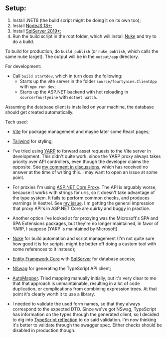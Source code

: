 ﻿## Setup:


1. Install .NET6 (the build script might be doing it on its own too);
2. Install [NodeJS 18+](https://nodejs.org/en/);
3. Install [SqlServer 2019+](https://www.microsoft.com/en-us/sql-server/sql-server-downloads);
4. Run the build script in the root folder, which will install [Nuke](https://nuke.build/) and try to do a build.


To build for production, do `build publish` (or `nuke publish`, which calls the same nuke target).
The output will be in the `output/app` directory.

For development:
- Call `build startdev`, which in turn does the following:
    - Starts up the vite server in the folder `source/fourtynine.ClientApp` with `npm run dev`;
    - Starts up the ASP.NET backend with hot reloading in `source/fourtynine` with `dotnet watch`.

Assuming the database client is installed on your machine, the database should get created automatically.

Tech used:

- [Vite](https://vitejs.dev/) for package management and maybe later some React pages;

- [Tailwind](https://tailwindcss.com/) for styling;

- I've tried using [YARP](https://microsoft.github.io/reverse-proxy/index.html) to forward asset requests to the Vite server in development.
This didn't quite work, since the YARP proxy always takes priority over API controllers, even though the developer claims the opposite.
See [my comment in discussions](https://github.com/microsoft/reverse-proxy/discussions/792#discussioncomment-4119355), which has received no answer at the time of writing this.
I may want to open an issue at some point.

- For proxies I'm using [ASP.NET Core Proxy](https://github.com/twitchax/AspNetCore.Proxy).
The API is arguably worse, because it works with strings for uris, so it doesn't take advantage of the type system.
It fails to perform common checks, and produces warnings in Kestrel. See [my issue](https://github.com/twitchax/AspNetCore.Proxy/issues/101).
I'm getting the general impression that proxy API's in ASP.NET Core are quirky and buggy in practice.

- Another option I've looked at for proxying was the Microsoft's SPA and SPA Extensions packages, but they're no longer maintained, in favor of YARP, I suppose (YARP is maintained by Microsoft).

- [Nuke](https://nuke.build/) for build automation and script management (I'm not quite sure how good it is for scripts, might be better off doing a custom tool with some references to it instead);

- [Entity Framework Core](https://docs.microsoft.com/en-us/ef/core/) with [SqlServer](https://docs.microsoft.com/en-us/ef/core/providers/sql-server/?tabs=dotnet-core-cli) for database access;

- [NSwag](https://github.com/RicoSuter/NSwag) for generating the TypeScript API client;

- [AutoMapper](https://automapper.org/).
Tried mapping manually initially, but it's very clear to me that that approach is unmaintainable, resulting in a lot of code duplication, or complications from combining expression trees.
At that point it's clearly worth it to use a library.

- I needed to validate the used form names, so that they always correspond to the expected DTO.
Since we've got NSwag, TypeScript has information on the types through the generated client, so I decided to dig into [TypeScript reflection](https://github.com/Hookyns/tst-reflect) to do said validation.
I'm now thinking it's better to validate through the swagger spec.
Either checks should be disabled in production though.